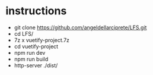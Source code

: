 # instructions

-  git clone https://github.com/angeldellarciprete/LFS.git
-  cd LFS/
- 7z x vuetify-project.7z
- cd vuetify-project
- npm run dev
- npm run build
- http-server ./dist/
